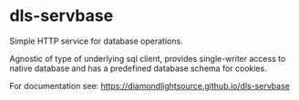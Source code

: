 dls-servbase
=======================================================================

Simple HTTP service for database operations.

Agnostic of type of underlying sql client, provides single-writer access to native database and has a predefined database schema for cookies.

For documentation see: https://diamondlightsource.github.io/dls-servbase